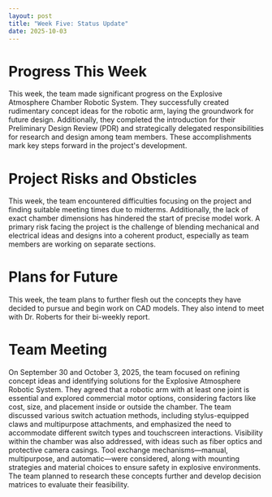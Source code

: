 ```yaml
---
layout: post
title: "Week Five: Status Update"
date: 2025-10-03
---
```


# Progress This Week

This week, the team made significant progress on the Explosive Atmosphere Chamber Robotic System. They successfully created rudimentary concept ideas for the robotic arm, laying the groundwork for future design. Additionally, they completed the introduction for their Preliminary Design Review (PDR) and strategically delegated responsibilities for research and design among team members. These accomplishments mark key steps forward in the project's development.

# Project Risks and Obsticles

This week, the team encountered difficulties focusing on the project and finding suitable meeting times due to midterms. Additionally, the lack of exact chamber dimensions has hindered the start of precise model work. A primary risk facing the project is the challenge of blending mechanical and electrical ideas and designs into a coherent product, especially as team members are working on separate sections.

# Plans for Future

This week, the team plans to further flesh out the concepts they have decided to pursue and begin work on CAD models. They also intend to meet with Dr. Roberts for their bi-weekly report.

# Team Meeting

On September 30 and October 3, 2025, the team focused on refining concept ideas and identifying solutions for the Explosive Atmosphere Robotic System. They agreed that a robotic arm with at least one joint is essential and explored commercial motor options, considering factors like cost, size, and placement inside or outside the chamber. The team discussed various switch actuation methods, including stylus-equipped claws and multipurpose attachments, and emphasized the need to accommodate different switch types and touchscreen interactions. Visibility within the chamber was also addressed, with ideas such as fiber optics and protective camera casings. Tool exchange mechanisms—manual, multipurpose, and automatic—were considered, along with mounting strategies and material choices to ensure safety in explosive environments. The team planned to research these concepts further and develop decision matrices to evaluate their feasibility.
